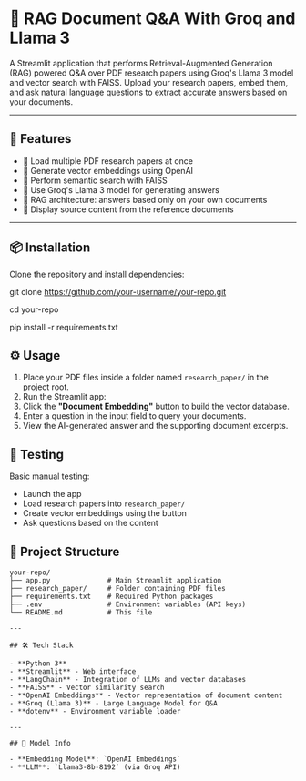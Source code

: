 # 🧠 RAG Document Q&A With Groq and Llama 3

A Streamlit application that performs Retrieval-Augmented Generation (RAG) powered Q&A over PDF research papers using Groq's Llama 3 model and vector search with FAISS. Upload your research papers, embed them, and ask natural language questions to extract accurate answers based on your documents.

---

## 🚀 Features

- 🧾 Load multiple PDF research papers at once
- 🧠 Generate vector embeddings using OpenAI
- 🔎 Perform semantic search with FAISS
- 🤖 Use Groq's Llama 3 model for generating answers
- 🧷 RAG architecture: answers based only on your own documents
- 📄 Display source content from the reference documents

---

## 📦 Installation

Clone the repository and install dependencies:

git clone https://github.com/your-username/your-repo.git

cd your-repo

pip install -r requirements.txt


## ⚙️ Usage

1. Place your PDF files inside a folder named `research_paper/` in the project root.
2. Run the Streamlit app:
3. Click the **"Document Embedding"** button to build the vector database.
4. Enter a question in the input field to query your documents.
5. View the AI-generated answer and the supporting document excerpts.

## 🧪 Testing

Basic manual testing:

- Launch the app
- Load research papers into `research_paper/`
- Create vector embeddings using the button
- Ask questions based on the content

## 📁 Project Structure

```text
your-repo/
├── app.py              # Main Streamlit application
├── research_paper/     # Folder containing PDF files
├── requirements.txt    # Required Python packages
├── .env                # Environment variables (API keys)
└── README.md           # This file

---

## 🛠️ Tech Stack

- **Python 3**
- **Streamlit** - Web interface
- **LangChain** - Integration of LLMs and vector databases
- **FAISS** - Vector similarity search
- **OpenAI Embeddings** - Vector representation of document content
- **Groq (Llama 3)** - Large Language Model for Q&A
- **dotenv** - Environment variable loader

---

## 🤖 Model Info

- **Embedding Model**: `OpenAI Embeddings`
- **LLM**: `Llama3-8b-8192` (via Groq API)

